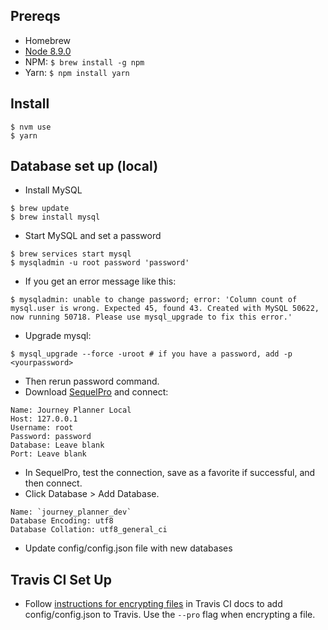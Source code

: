 Prereqs
-------

- Homebrew
- [Node 8.9.0](https://nodejs.org/en/blog/release/v8.9.0/)
- NPM: `$ brew install -g npm`
- Yarn: `$ npm install yarn`


Install
-------

```
$ nvm use
$ yarn
```

Database set up (local)
---------------

- Install MySQL

```
$ brew update
$ brew install mysql
```

- Start MySQL and set a password

```
$ brew services start mysql
$ mysqladmin -u root password 'password'
```

- If you get an error message like this:

```
$ mysqladmin: unable to change password; error: 'Column count of mysql.user is wrong. Expected 45, found 43. Created with MySQL 50622, now running 50718. Please use mysql_upgrade to fix this error.'
```

- Upgrade mysql:

```
$ mysql_upgrade --force -uroot # if you have a password, add -p <yourpassword>
```

- Then rerun password command.
- Download [SequelPro](https://www.sequelpro.com/) and connect:

```
Name: Journey Planner Local
Host: 127.0.0.1
Username: root
Password: password
Database: Leave blank
Port: Leave blank
```

- In SequelPro, test the connection, save as a favorite if successful, and then connect.
- Click Database > Add Database.

```
Name: `journey_planner_dev`
Database Encoding: utf8
Database Collation: utf8_general_ci
```

- Update config/config.json file with new databases

Travis CI Set Up
----------------

- Follow [instructions for encrypting files](https://docs.travis-ci.com/user/encrypting-files/) in Travis CI docs to add config/config.json to Travis. Use the `--pro` flag when encrypting a file.
